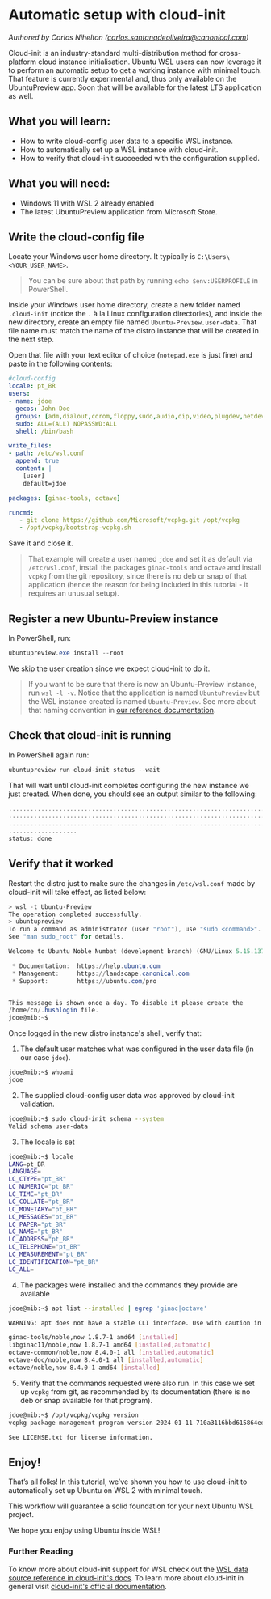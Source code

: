# Automatic setup with cloud-init
*Authored by Carlos Nihelton ([carlos.santanadeoliveira@canonical.com](mailto:carlos.santanadeoliveira@canonical.com))*

Cloud-init is an industry-standard multi-distribution method for cross-platform cloud instance initialisation.
Ubuntu WSL users can now leverage it to perform an automatic setup to get a working instance with minimal touch.
That feature is currently experimental and, thus only available on the UbuntuPreview app. Soon that will be available for
the latest LTS application as well.

## What you will learn:

- How to write cloud-config user data to a specific WSL instance.
- How to automatically set up a WSL instance with cloud-init.
- How to verify that cloud-init succeeded with the configuration supplied.

## What you will need:

- Windows 11 with WSL 2 already enabled
- The latest UbuntuPreview application from Microsoft Store.

## Write the cloud-config file

Locate your Windows user home directory. It typically is `C:\Users\<YOUR_USER_NAME>`.

> You can be sure about that path by running `echo $env:USERPROFILE` in PowerShell.

Inside your Windows user home directory, create a new folder named `.cloud-init` (notice the `.` à la Linux
configuration directories), and inside the new directory, create an empty file named `Ubuntu-Preview.user-data`. That file name must
match the name of the distro instance that will be created in the next step.

Open that file with your text editor of choice (`notepad.exe` is just fine) and paste in the following contents:

```yaml
#cloud-config
locale: pt_BR
users:
- name: jdoe
  gecos: John Doe
  groups: [adm,dialout,cdrom,floppy,sudo,audio,dip,video,plugdev,netdev]
  sudo: ALL=(ALL) NOPASSWD:ALL
  shell: /bin/bash

write_files:
- path: /etc/wsl.conf
  append: true
  content: |
    [user]
    default=jdoe

packages: [ginac-tools, octave]

runcmd:
   - git clone https://github.com/Microsoft/vcpkg.git /opt/vcpkg
   - /opt/vcpkg/bootstrap-vcpkg.sh
```

Save it and close it.

> That example will create a user named `jdoe` and set it as default via `/etc/wsl.conf`, install the packages
> `ginac-tools` and `octave` and install `vcpkg` from the git repository, since there is no deb or snap of that
> application (hence the reason for being included in this tutorial - it requires an unusual setup).

## Register a new Ubuntu-Preview instance

In PowerShell, run:

```powershell
ubuntupreview.exe install --root
```

We skip the user creation since we expect cloud-init to do it.

> If you want to be sure that there is now an Ubuntu-Preview instance, run `wsl -l -v`.
> Notice that the application is named `UbuntuPreview` but the WSL instance created is named `Ubuntu-Preview`.
> See more about that naming convention in [our reference documentation](../reference/distributions.md#naming).

## Check that cloud-init is running

In PowerShell again run:


```powershell
ubuntupreview run cloud-init status --wait
```

That will wait until cloud-init completes configuring the new instance we just created. When done, you should see an
output similar to the following:

```powershell
..............................................................................
..............................................................................
..............................................................................
...................
status: done
```


## Verify that it worked

Restart the distro just to make sure the changes in `/etc/wsl.conf` made by cloud-init will take effect, as listed
below:

```powershell
> wsl -t Ubuntu-Preview
The operation completed successfully.
> ubuntupreview
To run a command as administrator (user "root"), use "sudo <command>".
See "man sudo_root" for details.

Welcome to Ubuntu Noble Numbat (development branch) (GNU/Linux 5.15.137.3-microsoft-standard-WSL2 x86_64)

 * Documentation:  https://help.ubuntu.com
 * Management:     https://landscape.canonical.com
 * Support:        https://ubuntu.com/pro


This message is shown once a day. To disable it please create the
/home/cn/.hushlogin file.
jdoe@mib:~$
```

Once logged in the new distro instance's shell, verify that:

1. The default user matches what was configured in the user data file (in our case `jdoe`).

```sh
jdoe@mib:~$ whoami
jdoe
```

2. The supplied cloud-config user data was approved by cloud-init validation.

```sh
jdoe@mib:~$ sudo cloud-init schema --system
Valid schema user-data
```

3. The locale is set

```sh
jdoe@mib:~$ locale
LANG=pt_BR
LANGUAGE=
LC_CTYPE="pt_BR"
LC_NUMERIC="pt_BR"
LC_TIME="pt_BR"
LC_COLLATE="pt_BR"
LC_MONETARY="pt_BR"
LC_MESSAGES="pt_BR"
LC_PAPER="pt_BR"
LC_NAME="pt_BR"
LC_ADDRESS="pt_BR"
LC_TELEPHONE="pt_BR"
LC_MEASUREMENT="pt_BR"
LC_IDENTIFICATION="pt_BR"
LC_ALL=

```

4. The packages were installed and the commands they provide are available

```sh
jdoe@mib:~$ apt list --installed | egrep 'ginac|octave'

WARNING: apt does not have a stable CLI interface. Use with caution in scripts.

ginac-tools/noble,now 1.8.7-1 amd64 [installed]
libginac11/noble,now 1.8.7-1 amd64 [installed,automatic]
octave-common/noble,now 8.4.0-1 all [installed,automatic]
octave-doc/noble,now 8.4.0-1 all [installed,automatic]
octave/noble,now 8.4.0-1 amd64 [installed]
```

5. Verify that the commands requested were also run. In this case we set up `vcpkg` from git, as recommended by its
   documentation (there is no deb or snap available for that program).

```sh
jdoe@mib:~$ /opt/vcpkg/vcpkg version
vcpkg package management program version 2024-01-11-710a3116bbd615864eef5f9010af178034cb9b44

See LICENSE.txt for license information.
```

## Enjoy!

That’s all folks! In this tutorial, we’ve shown you how to use cloud-init to automatically set up Ubuntu on WSL 2 with minimal touch.

This workflow will guarantee a solid foundation for your next Ubuntu WSL project.

We hope you enjoy using Ubuntu inside WSL!

### Further Reading

To know more about cloud-init support for WSL check out the [WSL data source reference in cloud-init's docs](https://cloudinit.readthedocs.io/en/latest/reference/datasources/wsl.html).
To learn more about cloud-init in general visit [cloud-init's official documentation](https://cloudinit.readthedocs.io/en/latest/index.html).

